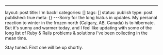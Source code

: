 ---
layout: post
title: I'm back!
categories: []
tags: []
status: publish
type: post
published: true
meta: {}
---Sorry for the long hiatus in updates. My personal reaction to winter in the frozen north (Calgary, AB, Canada) is to hibernate. But it's sunny and warmer today, and I feel like updating with some of the long list of Ruby & Rails problems & solutions I've been collecting in the mean time. 

Stay tuned. First one will be up shortly.
